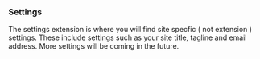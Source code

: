 ### Settings

The settings extension is where you will find site specfic ( not extension )
settings. These include settings such as your site title, tagline and email address.
More settings will be coming in the future.
